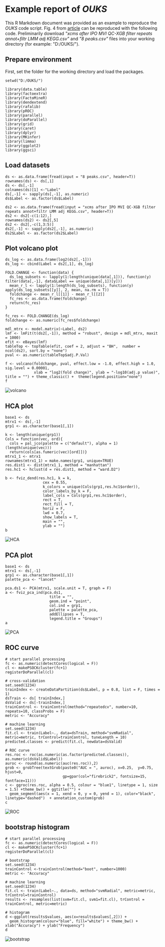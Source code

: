 # Example report of _OUKS_

This R Markdown document was provided as an example to reproduce the _OUKS_ code script. Fig. 4 from [article](https://pubs.acs.org/doi/10.1021/acs.jproteome.1c00392) can be reproduced with the following code. 
Preliminarily download _"xcms after IPO MVI QC-XGB filter repeats annot+filtr LMM adj KEGG.csv"_ and _"8 peaks.csv"_ files into your working directory (for example: "D:/OUKS/").

## Prepare environment
First, set the folder for the working directory and load the packages.

```{r}
setwd("D:/OUKS/")

library(data.table)
library(factoextra)
library(FactoMineR)
library(dendextend)
library(rafalib)
library(pROC)
library(parallel)
library(doParallel)
library(grid)
library(caret)
library(dplyr)
library(MKinfer)
library(limma)
library(ggplot2)
library(ggsci)
```

## Load datasets
```{r}
ds <- as.data.frame(fread(input = "8 peaks.csv", header=T))
rownames(ds) <- ds[,1]
ds <- ds[,-1]
colnames(ds)[1] <-"Label"
ds[,-1] <- sapply(ds[,-1], as.numeric)
ds$Label <- as.factor(ds$Label)

ds2 <- as.data.frame(fread(input = "xcms after IPO MVI QC-XGB filter repeats annot+filtr LMM adj KEGG.csv", header=T))
ds2 <- ds2[-c(1:12),]
rownames(ds2) <- ds2[,5]
ds2 <- ds2[,-c(1,3:5)]
ds2[,-1] <- sapply(ds2[,-1], as.numeric)
ds2$Label <- as.factor(ds2$Label)
```

## Plot volcano plot
```{r}
ds_log <- as.data.frame(log2(ds2[,-1]))
ds_log <- cbind(Label = ds2[,1], ds_log)

FOLD.CHANGE <- function(data) {
  ds_log_subsets <- lapply(1:length(unique(data[,1])), function(y) filter(data[,-1], data$Label == unique(data[,1])[y])) 
  mean_r_l <- lapply(1:length(ds_log_subsets), function(y) apply(ds_log_subsets[[y]], 2, mean, na.rm = T)) 
  foldchange <- mean_r_l[[1]] - mean_r_l[[2]]
  fc_res <- as.data.frame(foldchange)
  return(fc_res)
}

fc_res <- FOLD.CHANGE(ds_log)
foldchange <- as.numeric(fc_res$foldchange)

mdl_mtrx <- model.matrix(~Label, ds2)
lmf <- lmFit(t(ds2[,-1]), method = "robust", design = mdl_mtrx, maxit = 1000) 
efit <- eBayes(lmf)
tableTop <- topTable(efit, coef = 2, adjust = "BH",  number = ncol(ds2), sort.by = "none")
pval <- as.numeric(tableTop$adj.P.Val)

f <- volcano(foldchange, pval, effect.low = -1.0, effect.high = 1.0, sig.level = 0.00001,
             xlab = "log2(fold change)", ylab = "-log10(adj.p value)",  title = "") + theme_classic() +  theme(legend.position="none") 
f
```

![volcano](/vignette/volcano.png)

## HCA plot

```{r}
base1 <- ds 
mtrx1 <- ds[,-1] 
grp1 <- as.character(base1[,1]) 

k <- length(unique(grp1)) 
Cols = function(vec, ord){
  cols = pal_jco(palette = c("default"), alpha = 1)(length(unique(vec)))
  return(cols[as.fumeric(vec)[ord]])}
mtrx1_1 <- mtrx1
rownames(mtrx1_1) = make.names(grp1, unique=TRUE)
res.dist1 <- dist(mtrx1_1, method = "manhattan") 
res.hc1 <- hclust(d = res.dist1, method = "ward.D2") 

b <- fviz_dend(res.hc1, k = k, 
                 cex = 0.55, 
                 k_colors = unique(Cols(grp1,res.hc1$order)), 
                 color_labels_by_k = F, 
                 label_cols = Cols(grp1,res.hc1$order),
                 rect = T, 
                 rect_fill = T,
                 horiz = F,
                 lwd = 0.7, 
                 show_labels = T,
                 main = "",
                 ylab = "")
b
```

![HCA](/vignette/HCA.png)

## PCA plot

```{r}
base1 <- ds 
mtrx1 <- ds[,-1] 
grp1 <- as.character(base1[,1]) 
palette_pca <- "lancet"

pca.ds1 <- PCA(mtrx1, scale.unit = T, graph = F)
a <- fviz_pca_ind(pca.ds1,
                    title = "",
                    geom.ind = "point", 
                    col.ind = grp1, 
                    palette = palette_pca, 
                    addEllipses = T, 
                    legend.title = "Groups")
a
```

![PCA](/vignette/PCA.png)

## ROC curve

```{r}
# start parallel processing
fc <- as.numeric(detectCores(logical = F))
cl <- makePSOCKcluster(fc+1)
registerDoParallel(cl)

# cross-validation
set.seed(1234) 
trainIndex <- createDataPartition(ds$Label, p = 0.8, list = F, times = 1)
dsTrain <- ds[ trainIndex,]
dsValid <- ds[-trainIndex,]
trainControl <- trainControl(method="repeatedcv", number=10, repeats=10, classProbs = F) 
metric <- "Accuracy" 

# machine learning
set.seed(1234)
fit.cl <- train(Label~., data=dsTrain, method="svmRadial", metric=metric, trControl=trainControl, tuneLength = 10)
predicted.classes <- predict(fit.cl, newdata=dsValid)

# ROC curve
res.roc <- roc(as.numeric(as.factor(predicted.classes)), as.numeric(dsValid$Label))
auroc <- round(as.numeric(auc(res.roc)),2)
grob <- grobTree(textGrob(paste0("AUC = ", auroc), x=0.25,  y=0.75, hjust=0,
                          gp=gpar(col="firebrick2", fontsize=15, fontface=11)))
c <- ggroc(res.roc, alpha = 0.5, colour = "blue1", linetype = 1, size = 1.5) +theme_bw() + ggtitle("") + 
  geom_segment(aes(x = 1, xend = 0, y = 0, yend = 1), color="black", linetype="dashed")  + annotation_custom(grob)
c
```

![ROC](/vignette/ROC.png)

## bootstrap histogram

```{r}
# start parallel processing
fc <- as.numeric(detectCores(logical = F))
cl <- makePSOCKcluster(fc+1)
registerDoParallel(cl)

# bootstrap
set.seed(1234)
trainControl <-trainControl(method="boot", number=1000)
metric <- "Accuracy" 

# machine learning
set.seed(1234)
fit.cl <- train(Label~., data=ds, method="svmRadial", metric=metric, trControl=trainControl)
results <- resamples(list(svm=fit.cl, svm1=fit.cl), trControl = trainControl, metric=metric)

# histogram
d <-ggplot(results$values, aes(x=results$values[,2])) + 
  geom_histogram(colour="blue", fill="white") + theme_bw() + xlab("Accuracy") + ylab("Frequency")
d
```
![bootstrap](/vignette/bootstrap.png)
